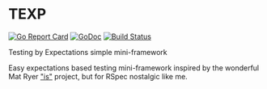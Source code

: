# TEXP

[![Go Report Card](https://goreportcard.com/badge/github.com/gekorob/texp)](https://goreportcard.com/report/github.com/gekorob/texp) [![GoDoc](https://godoc.org/github.com/gekorob/texp?status.png)](http://godoc.org/github.com/gekorob/texp) [![Build Status](https://travis-ci.org/gekorob/texp.svg?branch=master)](https://travis-ci.org/gekorob/texp)

Testing by Expectations simple mini-framework

Easy expectations based testing mini-framework inspired by the wonderful Mat Ryer ["is"](https://github.com/matryer/is) project, but for RSpec nostalgic like me.
